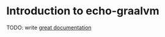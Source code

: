 # Introduction to echo-graalvm

TODO: write [great documentation](http://jacobian.org/writing/what-to-write/)
